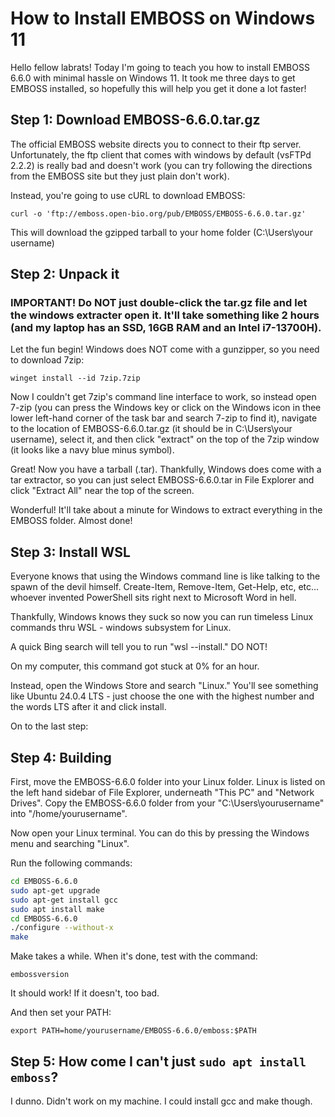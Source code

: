 # How to Install EMBOSS on Windows 11

Hello fellow labrats!  Today I'm going to teach you how to install EMBOSS 6.6.0 with minimal hassle on Windows 11.  It took me 
three days to get EMBOSS installed, so hopefully this will help you get it done a lot faster!

## Step 1: Download EMBOSS-6.6.0.tar.gz

The official EMBOSS website directs you to connect to their ftp server.  Unfortunately, the ftp client that comes with windows
by default (vsFTPd 2.2.2) is really bad and doesn't work (you can try following the directions from the EMBOSS site but they just plain don't work).

Instead, you're going to use cURL to download EMBOSS:

`curl -o 'ftp://emboss.open-bio.org/pub/EMBOSS/EMBOSS-6.6.0.tar.gz'`

This will download the gzipped tarball to your home folder (C:\Users\your username)

## Step 2: Unpack it

### IMPORTANT!  Do NOT just double-click the tar.gz file and let the windows extracter open it.  It'll take something like 2 hours (and my laptop has an SSD, 16GB RAM and an Intel i7-13700H).  

Let the fun begin!  Windows does NOT come with a gunzipper, so you need to download 7zip:

`winget install --id 7zip.7zip`

Now I couldn't get 7zip's command line interface to work, so instead open 7-zip (you can press the Windows key or click on the 
Windows icon in thee lower left-hand corner of the task bar and search 7-zip to find it), navigate to the location of EMBOSS-6.6.0.tar.gz (it should be in C:\Users\your username), select it, and then click "extract" on the top of the 7zip window (it looks like a navy blue minus symbol).

Great!  Now you have a tarball (.tar).  Thankfully, Windows does come with a tar extractor, so you can just select EMBOSS-6.6.0.tar in File Explorer and click "Extract All" near the top of the screen.

Wonderful!  It'll take about a minute for Windows to extract everything in the EMBOSS folder.  Almost done!

## Step 3: Install WSL

Everyone knows that using the Windows command line is like talking to the spawn of the devil himself.  Create-Item, Remove-Item, Get-Help, etc, etc... whoever invented PowerShell sits right next to Microsoft Word in hell.  

Thankfully, Windows knows they suck so now you can run timeless Linux commands thru WSL - windows subsystem for Linux.

A quick Bing search will tell you to run "wsl --install."  DO NOT!

On my computer, this command got stuck at 0% for an hour.  

Instead, open the Windows Store and search "Linux."  You'll see something like Ubuntu 24.0.4 LTS - just choose the one with the highest number and the words LTS after it and click install.

On to the last step:

## Step 4: Building

First, move the EMBOSS-6.6.0 folder into your Linux folder. Linux is listed on the left hand sidebar of File Explorer, underneath "This PC" and "Network Drives".  Copy the EMBOSS-6.6.0 folder from your "C:\Users\yourusername" into "/home/yourusername".

Now open your Linux terminal.  You can do this by pressing the Windows menu and searching "Linux".

Run the following commands:

```sh
cd EMBOSS-6.6.0
sudo apt-get upgrade
sudo apt-get install gcc
sudo apt install make
cd EMBOSS-6.6.0
./configure --without-x
make
```

Make takes a while.  When it's done, test with the command:

```
embossversion
```

It should work!  If it doesn't, too bad.

And then set your PATH:

```
export PATH=home/yourusername/EMBOSS-6.6.0/emboss:$PATH

```

## Step 5: How come I can't just `sudo apt install emboss`?

I dunno.  Didn't work on my machine.  I could install gcc and make though.





